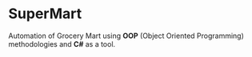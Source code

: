 # SuperMart
Automation of Grocery Mart using <b>OOP</b> (Object Oriented Programming) methodologies and <b>C#</b> as a tool.
